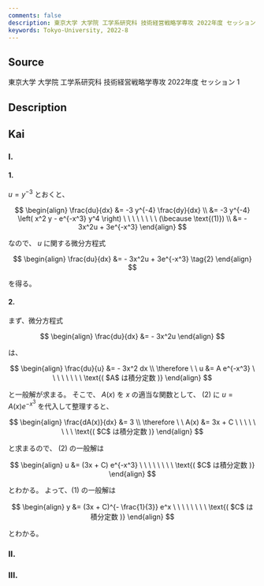 ```yaml
---
comments: false
description: 東京大学 大学院 工学系研究科 技術経営戦略学専攻 2022年度 セッション 1
keywords: Tokyo-University, 2022-8
---
```


## Source
東京大学 大学院 工学系研究科 技術経営戦略学専攻 2022年度 セッション 1

## Description

## Kai
### I.
#### 1.
$u=y^{-3}$ とおくと、

$$
\begin{align}
\frac{du}{dx}
&= -3 y^{-4} \frac{dy}{dx}
\\
&= -3 y^{-4} \left( x^2 y - e^{-x^3} y^4 \right)
\ \ \ \ \ \ \ \ (\because \text{(1)})
\\
&= - 3x^2u + 3e^{-x^3}
\end{align}
$$

なので、 $u$ に関する微分方程式

$$
\begin{align}
\frac{du}{dx} &= - 3x^2u + 3e^{-x^3}
\tag{2}
\end{align}
$$

を得る。

#### 2.
まず、微分方程式

$$
\begin{align}
\frac{du}{dx} &= - 3x^2u
\end{align}
$$

は、

$$
\begin{align}
\frac{du}{u} &= - 3x^2 dx
\\
\therefore \ \ 
u &= A e^{-x^3}
\ \ \ \ \ \ \ \ \text{( $A$ は積分定数 )}
\end{align}
$$

と一般解が求まる。
そこで、 $A(x)$ を $x$ の適当な関数として、 (2) に $u=A(x)e^{-x^3}$ を代入して整理すると、

$$
\begin{align}
\frac{dA(x)}{dx} &= 3
\\
\therefore \ \ 
A(x) &= 3x + C
\ \ \ \ \ \ \ \ \text{( $C$ は積分定数 )}
\end{align}
$$

と求まるので、 (2) の一般解は

$$
\begin{align}
u &= (3x + C) e^{-x^3}
\ \ \ \ \ \ \ \ \text{( $C$ は積分定数 )}
\end{align}
$$

とわかる。
よって、(1) の一般解は

$$
\begin{align}
y &= (3x + C)^{- \frac{1}{3}} e^x
\ \ \ \ \ \ \ \ \text{( $C$ は積分定数 )}
\end{align}
$$

とわかる。

### II.

### III.